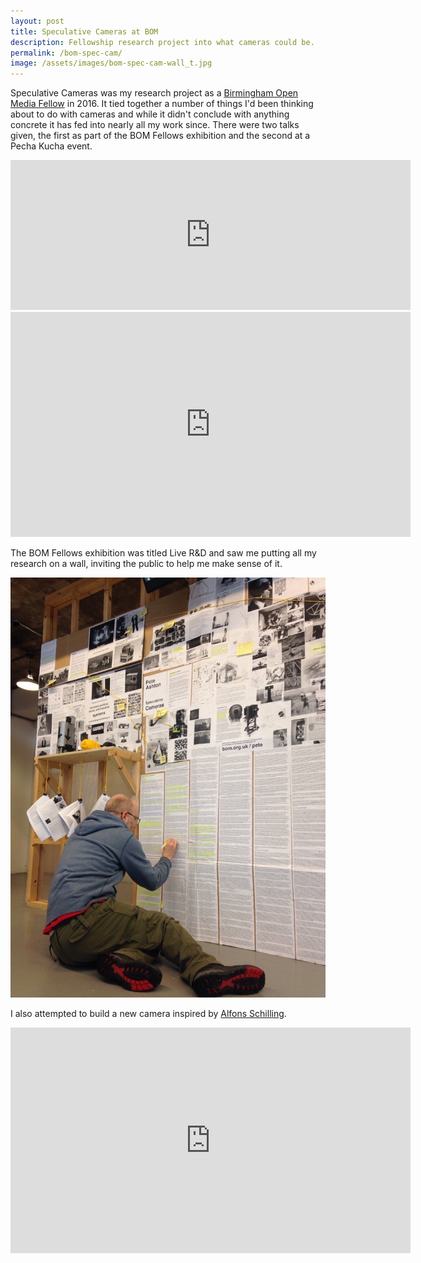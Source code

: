 ```yaml
---
layout: post
title: Speculative Cameras at BOM
description: Fellowship research project into what cameras could be.
permalink: /bom-spec-cam/
image: /assets/images/bom-spec-cam-wall_t.jpg
---
```


Speculative Cameras was my research project as a [Birmingham Open Media Fellow](http://art.peteashton.com/bom-fellowship/) in 2016. It tied together a number of things I'd been thinking about to do with cameras and while it didn't conclude with anything concrete it has fed into nearly all my work since. There were two talks given, the first as part of the BOM Fellows exhibition and the second at a Pecha Kucha event. 

<iframe src="https://player.vimeo.com/video/159868781" width="640" height="240" frameborder="0" allow="autoplay; fullscreen" allowfullscreen></iframe>

<iframe src="https://player.vimeo.com/video/159211005" width="640" height="360" frameborder="0" allow="autoplay; fullscreen" allowfullscreen></iframe>

The BOM Fellows exhibition was titled Live R&D and saw me putting all my research on a wall, inviting the public to help me make sense of it. 

![](/assets/images/bom-spec-cam-wall.jpg)

I also attempted to build a new camera inspired by [Alfons Schilling](https://www.alfonsschilling.net).

<iframe src="https://player.vimeo.com/video/352537760?autoplay=1&loop=1&title=0&byline=0&portrait=0" width="640" height="361" frameborder="0" allow="autoplay; fullscreen" allowfullscreen></iframe>





